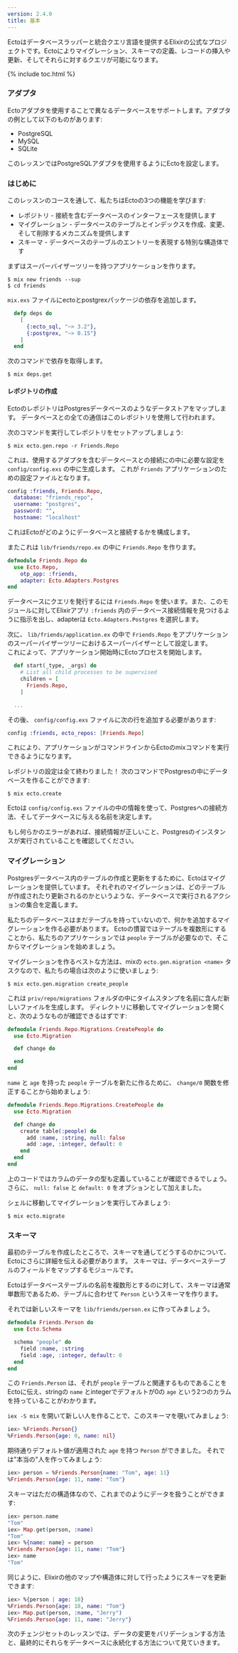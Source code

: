 ```yaml
---
version: 2.4.0
title: 基本
---
```


Ectoはデータベースラッパーと統合クエリ言語を提供するElixirの公式なプロジェクトです。Ectoによりマイグレーション、スキーマの定義、レコードの挿入や更新、そしてそれらに対するクエリが可能になります。

{% include toc.html %}

### アダプタ

Ectoアダプタを使用することで異なるデータベースをサポートします。アダプタの例として以下のものがあります:

- PostgreSQL
- MySQL
- SQLite

このレッスンではPostgreSQLアダプタを使用するようにEctoを設定します。

### はじめに

このレッスンのコースを通して、私たちはEctoの3つの機能を学びます:

- レポジトリ - 接続を含むデータベースのインターフェースを提供します
- マイグレーション - データベースのテーブルとインデックスを作成、変更、そして削除するメカニズムを提供します
- スキーマ - データベースのテーブルのエントリーを表現する特別な構造体です

まずはスーパーバイザーツリーを持つアプリケーションを作ります。

```shell
$ mix new friends --sup
$ cd friends
```

`mix.exs` ファイルにectoとpostgrexパッケージの依存を追加します。

```elixir
  defp deps do
    [
      {:ecto_sql, "~> 3.2"},
      {:postgrex, "~> 0.15"}
    ]
  end
```

次のコマンドで依存を取得します。

```shell
$ mix deps.get
```

#### レポジトリの作成

EctoのレポジトリはPostgresデータベースのようなデータストアをマップします。
データベースとの全ての通信はこのレポジトリを使用して行われます。

次のコマンドを実行してレポジトリをセットアップしましょう:

```shell
$ mix ecto.gen.repo -r Friends.Repo
```

これは、使用するアダプタを含むデータベースとの接続にの中に必要な設定を `config/config.exs` の中に生成します。
これが `Friends` アプリケーションのための設定ファイルとなります。

```elixir
config :friends, Friends.Repo,
  database: "friends_repo",
  username: "postgres",
  password: "",
  hostname: "localhost"
```

これはEctoがどのようにデータベースと接続するかを構成します。

またこれは `lib/friends/repo.ex` の中に `Friends.Repo` を作ります。

```elixir
defmodule Friends.Repo do
  use Ecto.Repo, 
    otp_app: :friends,
    adapter: Ecto.Adapters.Postgres
end
```

データベースにクエリを発行するには `Friends.Repo` を使います。また、このモジュールに対してElixirアプリ `:friends` 内のデータベース接続情報を見つけるように指示を出し、adapterは `Ecto.Adapters.Postgres` を選択します。

次に、 `lib/friends/application.ex` の中で `Friends.Repo` をアプリケーションのスーパーバイザーツリーにおけるスーパーバイザーとして設定します。  
これによって、アプリケーション開始時にEctoプロセスを開始します。

```elixir
  def start(_type, _args) do
    # List all child processes to be supervised
    children = [
      Friends.Repo,
    ]

  ...
```

その後、 `config/config.exs` ファイルに次の行を追加する必要があります:

```elixir
config :friends, ecto_repos: [Friends.Repo]
```

これにより、アプリケーションがコマンドラインからEctoのmixコマンドを実行できるようになります。

レポジトリの設定は全て終わりました！
次のコマンドでPostgresの中にデータベースを作ることができます:

```shell
$ mix ecto.create
```

Ectoは `config/config.exs` ファイルの中の情報を使って、Postgresへの接続方法、そしてデータベースに与える名前を決定します。

もし何らかのエラーがあれば、接続情報が正しいこと、Postgresのインスタンスが実行されていることを確認してください。

### マイグレーション

Postgresデータベース内のテーブルの作成と更新をするために、Ectoはマイグレーションを提供しています。
それぞれのマイグレーションは、どのテーブルが作成されたり更新されるのかというような、データベースで実行されるアクションの集合を定義します。

私たちのデータベースはまだテーブルを持っていないので、何かを追加するマイグレーションを作る必要があります。
Ectoの慣習ではテーブルを複数形にすることから、私たちのアプリケーションでは `people` テーブルが必要なので、そこからマイグレーションを始めましょう。

マイグレーションを作るベストな方法は、mixの `ecto.gen.migration <name>` タスクなので、私たちの場合は次のように使いましょう:

```shell
$ mix ecto.gen.migration create_people
```

これは `priv/repo/migrations` フォルダの中にタイムスタンプを名前に含んだ新しいファイルを生成します。
ディレクトリに移動してマイグレーションを開くと、次のようなものが確認できるはずです:

```elixir
defmodule Friends.Repo.Migrations.CreatePeople do
  use Ecto.Migration

  def change do

  end
end
```

`name` と `age` を持った `people` テーブルを新たに作るために、 `change/0` 関数を修正することから始めましょう:

```elixir
defmodule Friends.Repo.Migrations.CreatePeople do
  use Ecto.Migration

  def change do
    create table(:people) do
      add :name, :string, null: false
      add :age, :integer, default: 0
    end
  end
end
```

上のコードではカラムのデータの型も定義していることが確認できるでしょう。
さらに、 `null: false` と `default: 0` をオプションとして加えました。

シェルに移動してマイグレーションを実行してみましょう:

```shell
$ mix ecto.migrate
```

### スキーマ

最初のテーブルを作成したところで、スキーマを通してどうするのかについて、Ectoにさらに詳細を伝える必要があります。
スキーマは、データベーステーブルのフィールドをマップするモジュールです。

Ectoはデータベーステーブルの名前を複数形とするのに対して、スキーマは通常単数形であるため、テーブルに合わせて `Person` というスキーマを作ります。

それでは新しいスキーマを `lib/friends/person.ex` に作ってみましょう。

```elixir
defmodule Friends.Person do
  use Ecto.Schema

  schema "people" do
    field :name, :string
    field :age, :integer, default: 0
  end
end
```

この `Friends.Person` は、それが `people` テーブルと関連するものであることをEctoに伝え、stringの `name` とintegerでデフォルトが0の `age` という2つのカラムを持っていることがわかります。

`iex -S mix` を開いて新しい人を作ることで、このスキーマを覗いてみましょう:

```elixir
iex> %Friends.Person{}
%Friends.Person{age: 0, name: nil}
```

期待通りデフォルト値が適用された `age` を持つ `Person` ができました。
それでは"本当の"人を作ってみましょう:

```elixir
iex> person = %Friends.Person{name: "Tom", age: 11}
%Friends.Person{age: 11, name: "Tom"}
```

スキーマはただの構造体なので、これまでのようにデータを扱うことができます:

```elixir
iex> person.name
"Tom"
iex> Map.get(person, :name)
"Tom"
iex> %{name: name} = person
%Friends.Person{age: 11, name: "Tom"}
iex> name
"Tom"
```

同じように、Elixirの他のマップや構造体に対して行ったようにスキーマを更新できます:

```elixir
iex> %{person | age: 18}
%Friends.Person{age: 18, name: "Tom"}
iex> Map.put(person, :name, "Jerry")
%Friends.Person{age: 11, name: "Jerry"}
```

次のチェンジセットのレッスンでは、データの変更をバリデーションする方法と、最終的にそれらをデータベースに永続化する方法について見ていきます。
